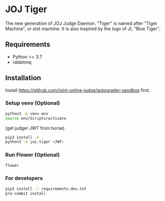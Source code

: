 # JOJ Tiger

The new generation of JOJ Judge Daemon. "Tiger" is named after "Tiger Machine", or slot machine. It is also inspired by the logo of JI, "Blue Tiger".

## Requirements

+ Python >= 3.7
+ rabbitmq

## Installation

Install <https://github.com/joint-online-judge/autograder-sandbox> first.

### Setup venv (Optional)

```bash
python3 -m venv env
source env/Scripts/activate
```

(get judger JWT from horse)

```bash
pip3 install -e .
python3 -m joj.tiger <JWT>
```

### Run Flower (Optional)

```bash
flower
```

### For developers

```bash
pip3 install -r requirements-dev.txt
pre-commit install
```
